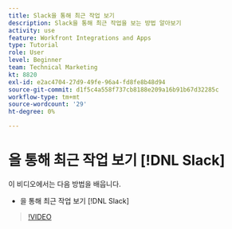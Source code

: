 ```yaml
---
title: Slack을 통해 최근 작업 보기
description: Slack을 통해 최근 작업을 보는 방법 알아보기
activity: use
feature: Workfront Integrations and Apps
type: Tutorial
role: User
level: Beginner
team: Technical Marketing
kt: 8820
exl-id: e2ac4704-27d9-49fe-96a4-fd8fe8b48d94
source-git-commit: d1f5c4a558f737cb8188e209a16b91b67d32285c
workflow-type: tm+mt
source-wordcount: '29'
ht-degree: 0%

---
```


# 을 통해 최근 작업 보기 [!DNL Slack]

이 비디오에서는 다음 방법을 배웁니다.

* 을 통해 최근 작업 보기 [!DNL Slack]

>[!VIDEO](https://video.tv.adobe.com/v/335120/?quality=12)
